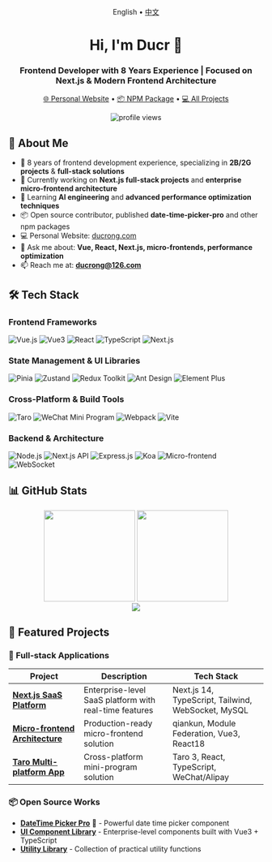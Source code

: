 <p align="center">
  English •
  <a href="./README_zh.md">中文</a>
</p>

<div id="English">

<h1 align="center">Hi, I'm Ducr 👋</h1>
<h3 align="center">Frontend Developer with 8 Years Experience | Focused on Next.js & Modern Frontend Architecture</h3>

<p align="center">
  <a href="https://ducrong.com" target="_blank">🌐 Personal Website</a> •
  <a href="https://www.npmjs.com/package/date-time-picker-pro" target="_blank">📦 NPM Package</a> •
  <a href="https://github.com/Ducr?tab=repositories">💻 All Projects</a>
</p>

<p align="center">
  <img src="https://komarev.com/ghpvc/?username=Ducr&label=Profile%20views&color=0e75b6&style=flat" alt="profile views" />
</p>

## 🚀 About Me

- 🎯 8 years of frontend development experience, specializing in **2B/2G projects** & **full-stack solutions**
- 🔭 Currently working on **Next.js full-stack projects** and **enterprise micro-frontend architecture**
- 🌱 Learning **AI engineering** and **advanced performance optimization techniques**
- 📦 Open source contributor, published **date-time-picker-pro** and other npm packages
- 💻 Personal Website: [ducrong.com](https://ducrong.com)
- 💬 Ask me about: **Vue, React, Next.js, micro-frontends, performance optimization**
- 📫 Reach me at: **ducrong@126.com**

## 🛠 Tech Stack

### Frontend Frameworks
![Vue.js](https://img.shields.io/badge/Vue.js-35495E?style=for-the-badge&logo=vuedotjs&logoColor=4FC08D)
![Vue3](https://img.shields.io/badge/Vue3-4FC08D?style=for-the-badge&logo=vuedotjs&logoColor=white)
![React](https://img.shields.io/badge/React-20232A?style=for-the-badge&logo=react&logoColor=61DAFB)
![TypeScript](https://img.shields.io/badge/TypeScript-007ACC?style=for-the-badge&logo=typescript&logoColor=white)
![Next.js](https://img.shields.io/badge/Next.js-000000?style=for-the-badge&logo=nextdotjs&logoColor=white)

### State Management & UI Libraries
![Pinia](https://img.shields.io/badge/Pinia-FFD02F?style=for-the-badge&logo=vue.js&logoColor=black)
![Zustand](https://img.shields.io/badge/Zustand-764ABC?style=for-the-badge)
![Redux Toolkit](https://img.shields.io/badge/Redux_Toolkit-764ABC?style=for-the-badge&logo=redux&logoColor=white)
![Ant Design](https://img.shields.io/badge/Ant_Design-0170FE?style=for-the-badge&logo=antdesign&logoColor=white)
![Element Plus](https://img.shields.io/badge/Element_Plus-409EFF?style=for-the-badge)

### Cross-Platform & Build Tools
![Taro](https://img.shields.io/badge/Taro-FF2D54?style=for-the-badge&logo=wechat&logoColor=white)
![WeChat Mini Program](https://img.shields.io/badge/WeChat_Mini_Program-07C160?style=for-the-badge&logo=wechat&logoColor=white)
![Webpack](https://img.shields.io/badge/Webpack-8DD6F9?style=for-the-badge&logo=webpack&logoColor=black)
![Vite](https://img.shields.io/badge/Vite-646CFF?style=for-the-badge&logo=vite&logoColor=white)

### Backend & Architecture
![Node.js](https://img.shields.io/badge/Node.js-339933?style=for-the-badge&logo=nodedotjs&logoColor=white)
![Next.js API](https://img.shields.io/badge/Next.js_API-000000?style=for-the-badge&logo=nextdotjs&logoColor=white)
![Express.js](https://img.shields.io/badge/Express.js-000000?style=for-the-badge&logo=express&logoColor=white)
![Koa](https://img.shields.io/badge/Koa-33333D?style=for-the-badge&logo=koajs&logoColor=white)
![Micro-frontend](https://img.shields.io/badge/Micro--frontend-6B46C1?style=for-the-badge&logo=webcomponents&logoColor=white)
![WebSocket](https://img.shields.io/badge/WebSocket-010101?style=for-the-badge&logo=websocket&logoColor=white)

## 📊 GitHub Stats

<div align="center">
  <img height="180em" src="https://github-readme-stats.vercel.app/api?username=Ducr&show_icons=true&theme=radical&hide_border=true&count_private=true" />
  <img height="180em" src="https://github-readme-stats.vercel.app/api/top-langs/?username=Ducr&layout=compact&theme=radical&hide_border=true&langs_count=8" />
</div>

<div align="center">
  <img src="https://streak-stats.demolab.com/?user=Ducr&theme=radical&hide_border=true" />
</div>

## 🎯 Featured Projects

### 🚀 Full-stack Applications
| Project | Description | Tech Stack |
|---------|-------------|------------|
| **[Next.js SaaS Platform](https://github.com/Ducr/your-project)** | Enterprise-level SaaS platform with real-time features | Next.js 14, TypeScript, Tailwind, WebSocket, MySQL |
| **[Micro-frontend Architecture](https://github.com/Ducr/micro-frontend-demo)** | Production-ready micro-frontend solution | qiankun, Module Federation, Vue3, React18 |
| **[Taro Multi-platform App](https://github.com/Ducr/taro-universal)** | Cross-platform mini-program solution | Taro 3, React, TypeScript, WeChat/Alipay |

### 📦 Open Source Works
- **[DateTime Picker Pro](https://www.npmjs.com/package/date-time-picker-pro)** 🎯 - Powerful date time picker component
- **[UI Component Library](https://github.com/Ducr/ducr-ui-vue)** - Enterprise-level components built with Vue3 + TypeScript
- **[Utility Library](https://github.com/Ducr/utils)** - Collection of practical utility functions
